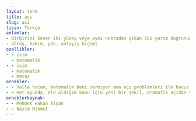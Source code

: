 ```yaml
---
layout: term
title: açı
slug: aci
lisan: Türkçe
anlamlar:
- Birbirini kesen iki yüzey veya aynı noktadan çıkan iki yarım doğrunun oluşturduğu geometrik biçim; zaviye
- Görüş, bakım, yön, anlayış biçimi
ozellikler:
- - isim
  - matematik
- - isim
  - matematik
  - mecaz
ornekler:
- - Valla hocam, matematik beni sarmıyor ama açı problemleri ile havuz problemleri benden kaçmaz!
- - Her oyunda, ele aldığım konu için yeni bir şekil, dramatik açıdan ve sahneleme açısından yeni bir üslup bulmaya çalışıyorum.
orneklerkaynak:
- - Mehmet Hakan Alşan
- - Nâzım Hikmet
---
```

